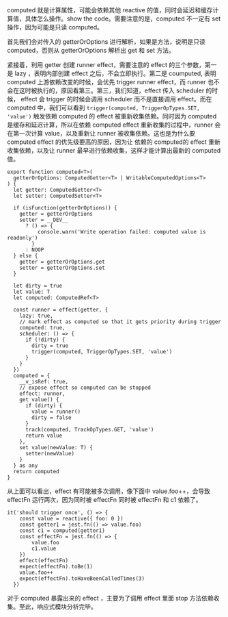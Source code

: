 computed 就是计算属性，可能会依赖其他 reactive 的值，同时会延迟和缓存计算值，具体怎么操作。show the code。需要注意的是，computed 不一定有 set 操作，因为可能是只读 computed。

首先我们会对传入的 getterOrOptions 进行解析，如果是方法，说明是只读 computed，否则从 getterOrOptions 解析出 get 和 set 方法。

紧接着，利用 getter 创建 runner effect，需要注意的 effect 的三个参数，第一是 lazy ，表明内部创建 effect 之后，不会立即执行。第二是 coumputed, 表明 computed 上游依赖改变的时候，会优先 trigger runner effect，而 runner 也不会在这时被执行的，原因看第三。第三，我们知道，effect 传入 scheduler 的时候， effect 会 trigger 的时候会调用 scheduler 而不是直接调用 effect。而在 computed 中，我们可以看到 `trigger(computed, TriggerOpTypes.SET, 'value')` 触发依赖 computed 的 effect 被重新收集依赖。同时因为 computed 是缓存和延迟计算，所以在依赖 computed effect 重新收集的过程中，runner 会在第一次计算 value，以及重新让 runner 被收集依赖。这也是为什么要 computed effect 的优先级要高的原因，因为让 依赖的 computed的 effect 重新收集依赖，以及让 runner 最早进行依赖收集，这样才能计算出最新的 computed 值。
```
export function computed<T>(
  getterOrOptions: ComputedGetter<T> | WritableComputedOptions<T>
) {
  let getter: ComputedGetter<T>
  let setter: ComputedSetter<T>

  if (isFunction(getterOrOptions)) {
    getter = getterOrOptions
    setter = __DEV__
      ? () => {
          console.warn('Write operation failed: computed value is readonly')
        }
      : NOOP
  } else {
    getter = getterOrOptions.get
    setter = getterOrOptions.set
  }

  let dirty = true
  let value: T
  let computed: ComputedRef<T>

  const runner = effect(getter, {
    lazy: true,
    // mark effect as computed so that it gets priority during trigger
    computed: true,
    scheduler: () => {
      if (!dirty) {
        dirty = true
        trigger(computed, TriggerOpTypes.SET, 'value')
      }
    }
  })
  computed = {
    __v_isRef: true,
    // expose effect so computed can be stopped
    effect: runner,
    get value() {
      if (dirty) {
        value = runner()
        dirty = false
      }
      track(computed, TrackOpTypes.GET, 'value')
      return value
    },
    set value(newValue: T) {
      setter(newValue)
    }
  } as any
  return computed
}
```
从上面可以看出，effect 有可能被多次调用，像下面中 value.foo++，会导致 effectFn 运行两次，因为同时被 effectFn 同时被 effectFn 和 c1 依赖了。

```
it('should trigger once', () => {
    const value = reactive({ foo: 0 })
    const getter1 = jest.fn(() => value.foo)
    const c1 = computed(getter1)
    const effectFn = jest.fn(() => {
        value.foo
        c1.value
    })
    effect(effectFn)
    expect(effectFn).toBe(1)
    value.foo++
    expect(effectFn).toHaveBeenCalledTimes(3)
  })

```

对于 computed 暴露出来的 effect ，主要为了调用 effect 里面 stop 方法依赖收集。至此，响应式模块分析完毕。